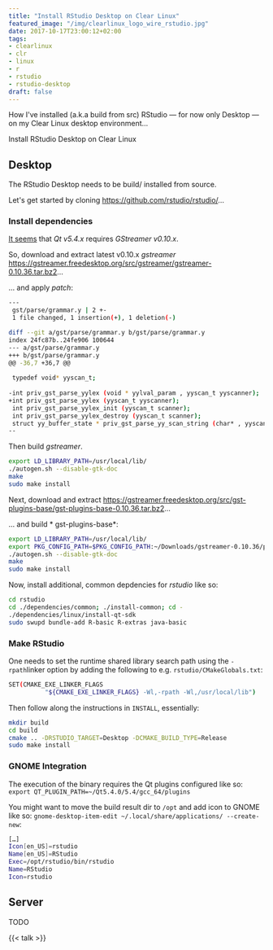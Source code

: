 ```yaml
---
title: "Install RStudio Desktop on Clear Linux"
featured_image: "/img/clearlinux_logo_wire_rstudio.jpg"
date: 2017-10-17T23:00:12+02:00
tags: 
- clearlinux
- clr
- linux
- r
- rstudio
- rstudio-desktop
draft: false
---
```


How I've installed (a.k.a build from src) RStudio — for now only Desktop — on my Clear Linux desktop environment…

<!--more-->

Install RStudio Desktop on Clear Linux

## Desktop

The RStudio Desktop needs to be build/ installed from source. 

Let's get started by cloning <https://github.com/rstudio/rstudio/>…

### Install dependencies

[It seems](https://bugreports.qt.io/browse/QTBUG-48353) that *Qt v5.4.x* requires *GStreamer v0.10.x*.

So, download and extract latest v0.10.x *gstreamer* <https://gstreamer.freedesktop.org/src/gstreamer/gstreamer-0.10.36.tar.bz2>…

… and apply *patch*:

```bash
---
 gst/parse/grammar.y | 2 +-
 1 file changed, 1 insertion(+), 1 deletion(-)

diff --git a/gst/parse/grammar.y b/gst/parse/grammar.y
index 24fc87b..24fe906 100644
--- a/gst/parse/grammar.y
+++ b/gst/parse/grammar.y
@@ -36,7 +36,7 @@
 
 typedef void* yyscan_t;
 
-int priv_gst_parse_yylex (void * yylval_param , yyscan_t yyscanner);
+int priv_gst_parse_yylex (yyscan_t yyscanner);
 int priv_gst_parse_yylex_init (yyscan_t scanner);
 int priv_gst_parse_yylex_destroy (yyscan_t scanner);
 struct yy_buffer_state * priv_gst_parse_yy_scan_string (char* , yyscan_t);
-- 
```

Then build *gstreamer*.

```bash
export LD_LIBRARY_PATH=/usr/local/lib/
./autogen.sh --disable-gtk-doc
make
sudo make install
```

Next, download and extract <https://gstreamer.freedesktop.org/src/gst-plugins-base/gst-plugins-base-0.10.36.tar.bz2>…

… and build * gst-plugins-base*:

```bash
export LD_LIBRARY_PATH=/usr/local/lib/
export PKG_CONFIG_PATH=$PKG_CONFIG_PATH:~/Downloads/gstreamer-0.10.36/pkgconfig
./autogen.sh --disable-gtk-doc
make
sudo make install
```

Now, install additional, common depdencies for *rstudio* like so:

```bash
cd rstudio
cd ./dependencies/common; ./install-common; cd -
./dependencies/linux/install-qt-sdk
sudo swupd bundle-add R-basic R-extras java-basic
```

### Make RStudio

One needs to set the runtime shared library search path using the `-rpath`linker option by adding the following to e.g. `rstudio/CMakeGlobals.txt`:

```bash
SET(CMAKE_EXE_LINKER_FLAGS 
          "${CMAKE_EXE_LINKER_FLAGS} -Wl,-rpath -Wl,/usr/local/lib")
```

Then follow along the instructions in `INSTALL`, essentially:

```bash
mkdir build
cd build
cmake .. -DRSTUDIO_TARGET=Desktop -DCMAKE_BUILD_TYPE=Release
sudo make install
```

### GNOME Integration

The execution of the binary requires the Qt plugins configured like so: `export QT_PLUGIN_PATH=~/Qt5.4.0/5.4/gcc_64/plugins`

You might want to move the build result dir to `/opt` and add icon to GNOME like so: `gnome-desktop-item-edit ~/.local/share/applications/ --create-new`:

```bash
[…]
Icon[en_US]=rstudio
Name[en_US]=RStudio
Exec=/opt/rstudio/bin/rstudio
Name=RStudio
Icon=rstudio
```

## Server

TODO

{{< talk >}}